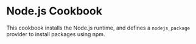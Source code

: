 # Node.js Cookbook

This cookbook installs the Node.js runtime, and defines a `nodejs_package`
provider to install packages using npm.
